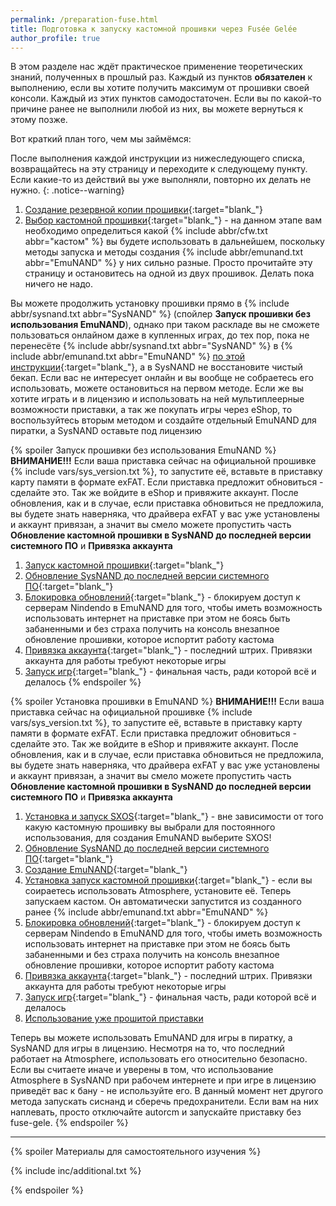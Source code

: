 ```yaml
---
permalink: /preparation-fuse.html
title: Подготовка к запуску кастомной прошивки через Fusée Gelée
author_profile: true
---
```

В этом разделе нас ждёт практическое применение теоретических знаний, полученных в прошлый раз. Каждый из пунктов **обязателен** к выполнению, если вы хотите получить максимум от прошивки своей консоли. Каждый из этих пунктов самодостаточен. Если вы по какой-то причине ранее не выполнили любой из них, вы можете вернуться к этому позже.

Вот краткий план того, чем мы займёмся: 

После выполнения каждой инструкции из нижеследующего списка, возвращайтесь на эту страницу и переходите к следующему пункту. Если какие-то из действий вы уже выполняли, повторно их делать не нужно. 
{: .notice--warning}

1. [Создание резервной копии прошивки](backup-nand){:target="blank_"}
1. [Выбор кастомной прошивки](cfw){:target="blank_"} - на данном этапе вам необходимо определиться какой {% include abbr/cfw.txt abbr="кастом" %} вы будете использовать в дальнейшем, поскольку методы запуска и методы создания {% include abbr/emunand.txt abbr="EmuNAND" %} у них сильно разные. Просто прочитайте эту страницу и остановитесь на одной из двух прошивок. Делать пока ничего не надо. 

Вы можете продолжить установку прошивки прямо в {% include abbr/sysnand.txt abbr="SysNAND" %} (спойлер **Запуск прошивки без использования EmuNAND**), однако при таком раскладе вы не сможете пользоваться онлайном даже в купленных играх, до тех пор, пока не перенесёте {% include abbr/sysnand.txt abbr="SysNAND" %} в {% include abbr/emunand.txt abbr="EmuNAND" %} [по этой инструкции](preparation-white){:target="blank_"}, а в SysNAND не восстановите чистый бекап. Если вас не интересует онлайн и вы вообще не собраетесь его использовать, можете остановиться на первом методе. Если же вы хотите играть и в лицензию и использовать на ней мультиплеерные возможности приставки, а так же покупать игры через eShop, то воспользуйтесь вторым методом и создайте отдельный EmuNAND для пиратки, а SysNAND оставьте под лицензию 

{% spoiler Запуск прошивки без использования EmuNAND %}
**ВНИМАНИЕ!!!** Если ваша приставка сейчас на официальной прошивке {% include vars/sys_version.txt %}, то запустите её, вставьте в приставку карту памяти в формате exFAT. Если приставка предложит обновиться - сделайте это. Так же войдите в eShop и привяжите аккаунт. После обновления, как и в случае, если приставка обновиться не предложила, вы будете знать наверняка, что драйвера exFAT у вас уже установлены и аккаунт привязан, а значит вы смело можете пропустить часть **Обновление кастомной прошивки в SysNAND до последней версии системного ПО** и **Привязка аккаунта**

1. [Запуск кастомной прошивки](cfw){:target="blank_"}
1. [Обновление SysNAND до последней версии системного ПО](update-to-latest){:target="blank_"}
1. [Блокировка обновлений](block-update){:target="blank_"} - блокируем доступ к серверам Nindendo в EmuNAND для того, чтобы иметь возможность использовать интернет на приставке при этом не боясь быть забаненными и без страха получить на консоль внезапное обновление прошивки, которое испортит работу кастома
1. [Привязка аккаунта](link-account){:target="blank_"} - последний штрих. Привязки аккаунта для работы требуют некоторые игры
1. [Запуск игр](games){:target="blank_"} - финальная часть, ради которой всё и делалось
{% endspoiler %}

{% spoiler Установка прошивки в EmuNAND %}
**ВНИМАНИЕ!!!** Если ваша приставка сейчас на официальной прошивке {% include vars/sys_version.txt %}, то запустите её, вставьте в приставку карту памяти в формате exFAT. Если приставка предложит обновиться - сделайте это. Так же войдите в eShop и привяжите аккаунт. После обновления, как и в случае, если приставка обновиться не предложила, вы будете знать наверняка, что драйвера exFAT у вас уже установлены и аккаунт привязан, а значит вы смело можете пропустить часть **Обновление кастомной прошивки в SysNAND до последней версии системного ПО** и **Привязка аккаунта**

1. [Установка и запуск SXOS](cfw){:target="blank_"} - вне зависимости от того какую кастомную прошивку вы выбрали для постоянного использования, для создания EmuNAND выберите SXOS!
1. [Обновление SysNAND до последней версии системного ПО](update-to-latest){:target="blank_"}
1. [Создание EmuNAND](emunand){:target="blank_"}
1. [Установка запуск кастомной прошивки](cfw){:target="blank_"} - если вы соираетесь использовать Atmosphere, установите её. Теперь запускаем кастом. Он автоматически запустится из созданного ранее {% include abbr/emunand.txt abbr="EmuNAND" %}
1. [Блокировка обновлений](block-update){:target="blank_"} - блокируем доступ к серверам Nindendo в EmuNAND для того, чтобы иметь возможность использовать интернет на приставке при этом не боясь быть забаненными и без страха получить на консоль внезапное обновление прошивки, которое испортит работу кастома
1. [Привязка аккаунта](link-account){:target="blank_"} - последний штрих. Привязки аккаунта для работы требуют некоторые игры
1. [Запуск игр](games){:target="blank_"} - финальная часть, ради которой всё и делалось
1. [Использование уже прошитой приставки](usage)

Теперь вы можете использовать EmuNAND для игры в пиратку, а SysNAND для игры в лицензию. Несмотря на то, что последний работает на Atmosphere, использовать его относительно безопасно. Если вы считаете иначе и уверены в том, что использование Atmosphere в SysNAND при рабочем интернете и при игре в лицензию приведёт вас к бану - не используйте его. В данный момент нет другого метода запускать сиснанд и сберечь предохранители. Если вам на них наплевать, просто отключайте autorcm и запускайте приставку без fuse-gele.
{% endspoiler %}

___

{% spoiler Материалы для самостоятельного изучения %}

{% include inc/additional.txt %}

{% endspoiler %}